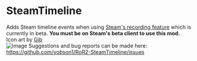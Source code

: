 # SteamTimeline
Adds Steam timeline events when using [Steam's recording feature](https://store.steampowered.com/gamerecording) which is currently in beta. **You must be on Steam's beta client to use this mod.**\
Icon art by [Gib](https://twitter.com/gibpip)\
![image](https://github.com/user-attachments/assets/189612fa-5462-442a-8fc1-7f2047bb9898)
Suggestions and bug reports can be made here: https://github.com/yobson1/RoR2-SteamTimeline/issues

